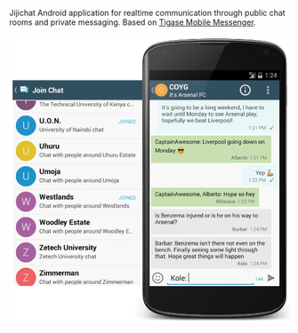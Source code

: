 Jijichat Android application for realtime communication through public chat rooms and private messaging. Based on [Tigase Mobile Messenger](https://projects.tigase.org/projects/tigase-mobilemessenger/ "Tigase Mobile Messenger").

![Screenshot](/screenshot.png "Jijichat Android Screenshot")